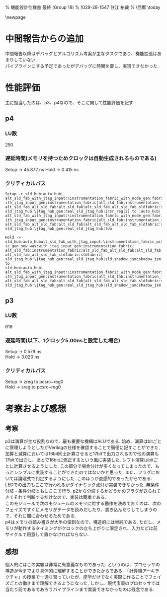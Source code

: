 % 機能設計仕様書 最終 (Group 18)
% 1029-28-1547 住江 祐哉
% \西暦 \today

\newpage

# 中間報告からの追加

中間報告以降はデバッグとアルゴリズム考案が主なタスクであり、機能拡張はあまりしていない.  
パイプラインにする予定であったがデバッグに時間を要し、実現できなかった.  

# 性能評価

主に担当したのは、p3、p4なので、そこに関して性能評価を記す.

## p4

### LU数
 250

### 遅延時間(メモリを持つためクロックは自動生成されるものである)

Setup -> 45.872 ns
Hold -> 0.415 ns

### クリティカルパス

```
Setup -> sld_hub:auto_hub|
alt_sld_fab_with_jtag_input:\instrumentation_fabric_with_node_gen:fabric_gen_new_way:w
ith_jtag_input_gen:instrumentation_fabric|alt_sld_fab:instrumentation_fabric|
alt_sld_fab_alt_sld_fab:alt_sld_fab|alt_sld_fab_alt_sld_fab_sldfabric:sldfabric|
sld_jtag_hub:\jtag_hub_gen:real_sld_jtag_hub|irsr_reg[2] to :auto_hub|
alt_sld_fab_with_jtag_input:\instrumentation_fabric_with_node_gen:fabric_gen_new_way:w
ith_jtag_input_gen:instrumentation_fabric|alt_sld_fab:instrumentation_fabric|
alt_sld_fab_alt_sld_fab:alt_sld_fab|alt_sld_fab_alt_sld_fab_sldfabric:sldfabric|
sld_jtag_hub:\jtag_hub_gen:real_sld_jtag_hub|tdo
```

```
Hold -> 
sld_hub:auto_hubalt_sld_fab_with_jtag_input:\instrumentation_fabric_with_node_gen:fabr
ic_gen_new_way:with_jtag_input_gen:instrumentation_fabric|
alt_sld_fab:instrumentation_fabric|alt_sld_fab_alt_sld_fab:alt_sld_fab 
alt_sld_fab_alt_sld_fab_sldfabric:sldfabric|
sld_jtag_hub:\jtag_hub_gen:real_sld_jtag_hub|sld_shadow_jsm:shadow_jsm|state[4] to 
sld_hub:auto_hub|
alt_sld_fab_with_jtag_input:\instrumentation_fabric_with_node_gen:fabric_gen_new_way:w
ith_jtag_input_gen:instrumentation_fabric|alt_sld_fab:instrumentation_fabric|
alt_sld_fab_alt_sld_fab:alt_sld_fab|alt_sld_fab_alt_sld_fab_sldfabric:sldfabric|
sld_jtag_hub:\jtag_hub_gen:real_sld_jtag_hub|sld_shadow_jsm:shadow_jsm|state[4]
```

## p3

### LU数

616  

### 遅延時間(以下、1クロック5.00nsと設定した場合)

Setup -> 0.579 ns  
Hold -> 3.020 ns

### クリティカルパス
Setup -> zreg to pcsrc~reg0  
Hold -> sreg to pcsrc~reg0

# 考察および感想

## 考察

p3は演算が主な役割なので、最も重要な機構はALUである. 始め、演算はbitごとに管理しようとしたがVerilogの仕様を確認することで簡便に記すことができた. 加算と減算においては16bit同士計算させると17bitで出力されるので他の演算も17bitで出力し、あとで16bitに修正するという風に実装した. シフト演算はbitごとに計算させるようにした. この部分で場合分けが多くなってしまったので、もっとシンプルに実装することができたのではないかと思った. また、フラグにおいては論理式で判定するようにした. このほうが直感的であったからである.  
LEDでの出力もここで行われるがダイナミック点灯が実装できなかった. 無条件分岐・条件分岐ともにここで行う. p2から分岐するかどうかのフラグが送られてきてそれで判断するだけなので、実装は簡単である.  
このモジュールで次のモジュールのメモリに対する動作を決めておくのは、次のフェイズですぐにメモリがデータを読みだしたり、書き込んだりしてしまうので、それに間に合わせるためである.  
p4はメモリの読み書きが大半の役割なので、構造的には単純である. ただし、メモリが動作するタイミングがクロックの立ち上がりに限定され、入力などは前サイクルで用意して置かなければならない.  

## 感想

個人的にはこの実験は非常に有意義なものであった. というのは、プロセッサの構造が今までより具体的に理解することができたからである. 「計算機アーキテクチャ」の授業で一通り習っていたが、座学だけでなく実際に作ることでフェイズごとの働きまで理解できるようになった. しかし、現代市販のプロセッサでは当たり前であるであろうパイプラインまで実装できなかったのは残念である. 
